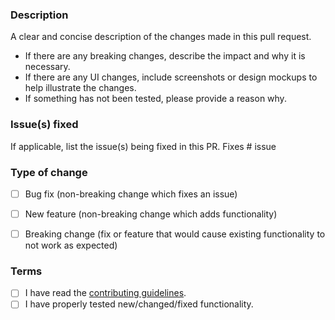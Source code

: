 ### Description
A clear and concise description of the changes made in this pull request.
- If there are any breaking changes, describe the impact and why it is necessary.
- If there are any UI changes, include screenshots or design mockups to help illustrate the changes.
- If something has not been tested, please provide a reason why.


<!--Please remove this section if not applicable.-->
### Issue(s) fixed
If applicable, list the issue(s) being fixed in this PR.
Fixes # issue


### Type of change
- [ ] Bug fix (non-breaking change which fixes an issue)
- [ ] New feature (non-breaking change which adds functionality)
- [ ] Breaking change (fix or feature that would cause existing functionality to not work as expected)


### Terms
- [ ] I have read the [contributing guidelines](https://github.com/StellarSand/Password-Monitor/blob/main/CONTRIBUTING.md).
- [ ] I have properly tested new/changed/fixed functionality.

